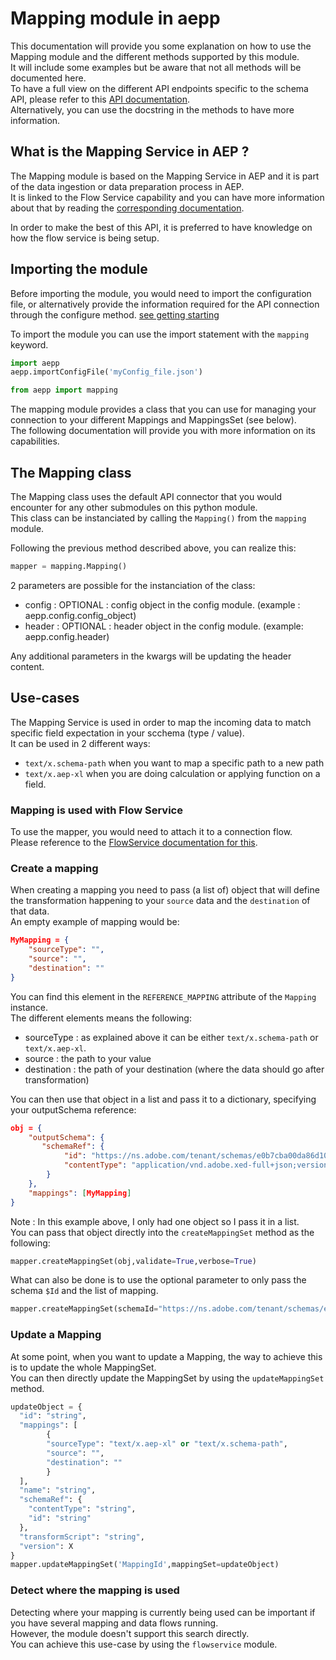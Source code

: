 # Mapping module in aepp

This documentation will provide you some explanation on how to use the Mapping module and the different methods supported by this module.\
It will include some examples but be aware that not all methods will be documented here.\
To have a full view on the different API endpoints specific to the schema API, please refer to this [API documentation](https://www.adobe.io/apis/experienceplatform/home/api-reference.html#!acpdr/swagger-specs/mapping-service-api.yaml).\
Alternatively, you can use the docstring in the methods to have more information.

## What is the Mapping Service in AEP ?

The Mapping module is based on the Mapping Service in AEP and it is part of the data ingestion or data preparation process in AEP.\
It is linked to the Flow Service capability and you can have more information about that by reading the [corresponding documentation](./flowservice.md).

In order to make the best of this API, it is preferred to have knowledge on how the flow service is being setup.

## Importing the module

Before importing the module, you would need to import the configuration file, or alternatively provide the information required for the API connection through the configure method. [see getting starting](./getting-started.md)

To import the module you can use the import statement with the `mapping` keyword.

```python
import aepp
aepp.importConfigFile('myConfig_file.json')

from aepp import mapping
```

The mapping module provides a class that you can use for managing your connection to your different Mappings and MappingsSet (see below).\
The following documentation will provide you with more information on its capabilities.

## The Mapping class

The Mapping class uses the default API connector that you would encounter for any other submodules on this python module.\
This class can be instanciated by calling the `Mapping()` from the `mapping` module.

Following the previous method described above, you can realize this:

```python
mapper = mapping.Mapping()
```

2 parameters are possible for the instanciation of the class:

* config : OPTIONAL : config object in the config module. (example : aepp.config.config_object)
* header : OPTIONAL : header object  in the config module. (example: aepp.config.header)

Any additional parameters in the kwargs will be updating the header content.

## Use-cases

The Mapping Service is used in order to map the incoming data to match specific field expectation in your scchema (type / value).\
It can be used in 2 different ways:

* `text/x.schema-path` when you want to map a specific path to a new path
* `text/x.aep-xl` when you are doing calculation or applying function on a field.

### Mapping is used with Flow Service

To use the mapper, you would need to attach it to a connection flow.\
Please reference to the [FlowService documentation for this](./flowservice.md).

### Create a mapping

When creating a mapping you need to pass (a list of) object that will define the transformation happening to your `source` data and the `destination` of that data.\
An empty example of mapping would be:

```JSON
MyMapping = {
    "sourceType": "",
    "source": "",
    "destination": ""
}
```

You can find this element in the `REFERENCE_MAPPING` attribute of the `Mapping` instance.\
The different elements means the following:
* sourceType : as explained above it can be either `text/x.schema-path` or `text/x.aep-xl`.
* source : the path to your value
* destination : the path of your destination (where the data should go after transformation)

You can then use that object in a list and pass it to a dictionary, specifying your outputSchema reference:

```JSON
obj = {
    "outputSchema": {
       "schemaRef": {
            "id": "https://ns.adobe.com/tenant/schemas/e0b7cba00da86d10c0774a337",
            "contentType": "application/vnd.adobe.xed-full+json;version=1"
        }
    },
    "mappings": [MyMapping]
}
```

Note : In this example above, I only had one object so I pass it in a list.\
You can pass that object directly into the `createMappingSet` method as the following:
```python
mapper.createMappingSet(obj,validate=True,verbose=True)
```

What can also be done is to use the optional parameter to only pass the schema `$Id` and the list of mapping.

```python
mapper.createMappingSet(schemaId="https://ns.adobe.com/tenant/schemas/e0b7cba00da86d10c0774a337",mappingList=[MyMapping],validate=True,verbose=True)
```

### Update a Mapping

At some point, when you want to update a Mapping, the way to achieve this is to update the whole MappingSet.\
You can then directly update the MappingSet by using the `updateMappingSet` method.

```python
updateObject = {
  "id": "string",
  "mappings": [
        {
        "sourceType": "text/x.aep-xl" or "text/x.schema-path",
        "source": "",
        "destination": ""
        }
  ],
  "name": "string",
  "schemaRef": {
    "contentType": "string",
    "id": "string"
  },
  "transformScript": "string",
  "version": X
}
mapper.updateMappingSet('MappingId',mappingSet=updateObject)
```

### Detect where the mapping is used

Detecting where your mapping is currently being used can be important if you have several mapping and data flows running.\
However, the module doesn't support this search directly.\
You can achieve this use-case by using the `flowservice` module.
